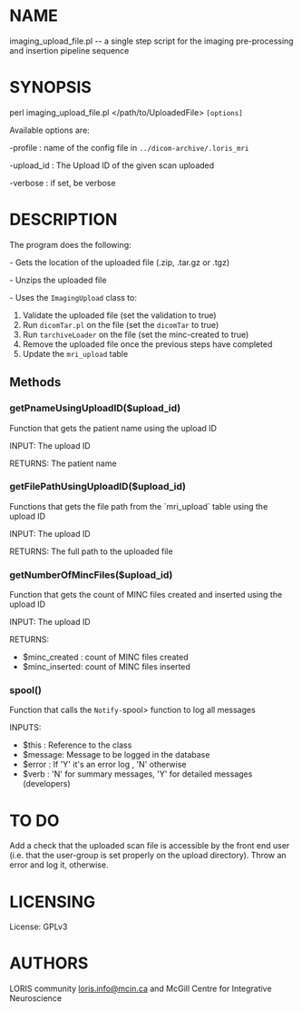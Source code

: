# NAME

imaging\_upload\_file.pl -- a single step script for the imaging pre-processing
and insertion pipeline sequence

# SYNOPSIS

perl imaging\_upload\_file.pl &lt;/path/to/UploadedFile> `[options]`

Available options are:

\-profile      : name of the config file in `../dicom-archive/.loris_mri`

\-upload\_id    : The Upload ID of the given scan uploaded

\-verbose      : if set, be verbose

# DESCRIPTION

The program does the following:

\- Gets the location of the uploaded file (.zip, .tar.gz or .tgz)

\- Unzips the uploaded file

\- Uses the `ImagingUpload` class to:
   1) Validate the uploaded file   (set the validation to true)
   2) Run `dicomTar.pl` on the file  (set the `dicomTar` to true)
   3) Run `tarchiveLoader` on the file (set the minc-created to true)
   4) Remove the uploaded file once the previous steps have completed
   5) Update the `mri_upload` table

## Methods

### getPnameUsingUploadID($upload\_id)

Function that gets the patient name using the upload ID

INPUT: The upload ID

RETURNS: The patient name

### getFilePathUsingUploadID($upload\_id)

Functions that gets the file path from the \`mri\_upload\` table using the upload
ID

INPUT: The upload ID

RETURNS: The full path to the uploaded file

### getNumberOfMincFiles($upload\_id)

Function that gets the count of MINC files created and inserted using the
upload ID

INPUT: The upload ID

RETURNS:
  - $minc\_created : count of MINC files created
  - $minc\_inserted: count of MINC files inserted

### spool()

Function that calls the `Notify-`spool> function to log all messages

INPUTS:
 - $this   : Reference to the class
 - $message: Message to be logged in the database
 - $error  : If 'Y' it's an error log , 'N' otherwise
 - $verb   : 'N' for summary messages,
             'Y' for detailed messages (developers)

# TO DO

Add a check that the uploaded scan file is accessible by the front end user
(i.e. that the user-group is set properly on the upload directory). Throw an
error and log it, otherwise.

# LICENSING

License: GPLv3

# AUTHORS

LORIS community <loris.info@mcin.ca> and McGill Centre for Integrative
Neuroscience
